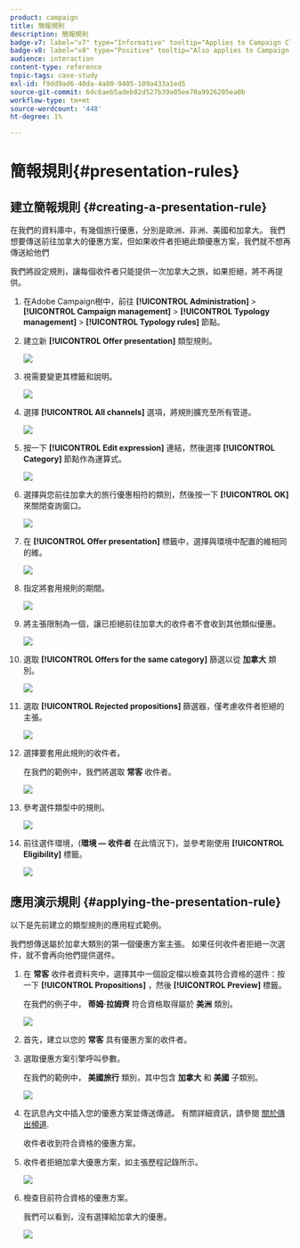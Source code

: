 ```yaml
---
product: campaign
title: 簡報規則
description: 簡報規則
badge-v7: label="v7" type="Informative" tooltip="Applies to Campaign Classic v7"
badge-v8: label="v8" type="Positive" tooltip="Also applies to Campaign v8"
audience: interaction
content-type: reference
topic-tags: case-study
exl-id: f9dd9ad6-48da-4a80-9405-109a433a1ed5
source-git-commit: 6dc6aeb5adeb82d527b39a05ee70a9926205ea0b
workflow-type: tm+mt
source-wordcount: '448'
ht-degree: 1%

---
```


# 簡報規則{#presentation-rules}



## 建立簡報規則 {#creating-a-presentation-rule}

在我們的資料庫中，有幾個旅行優惠，分別是歐洲、非洲、美國和加拿大。 我們想要傳送前往加拿大的優惠方案，但如果收件者拒絕此類優惠方案，我們就不想再傳送給他們

我們將設定規則，讓每個收件者只能提供一次加拿大之旅，如果拒絕，將不再提供。

1. 在Adobe Campaign樹中，前往 **[!UICONTROL Administration]** > **[!UICONTROL Campaign management]** > **[!UICONTROL Typology management]** > **[!UICONTROL Typology rules]** 節點。
1. 建立新 **[!UICONTROL Offer presentation]** 類型規則。

   ![](assets/offer_typology_example_001.png)

1. 視需要變更其標籤和說明。

   ![](assets/offer_typology_example_002.png)

1. 選擇 **[!UICONTROL All channels]** 選項，將規則擴充至所有管道。

   ![](assets/offer_typology_example_003.png)

1. 按一下 **[!UICONTROL Edit expression]** 連結，然後選擇 **[!UICONTROL Category]** 節點作為運算式。

   ![](assets/offer_typology_example_004.png)

1. 選擇與您前往加拿大的旅行優惠相符的類別，然後按一下 **[!UICONTROL OK]** 來關閉查詢窗口。

   ![](assets/offer_typology_example_005.png)

1. 在 **[!UICONTROL Offer presentation]** 標籤中，選擇與環境中配置的維相同的維。

   ![](assets/offer_typology_example_006.png)

1. 指定將套用規則的期間。

   ![](assets/offer_typology_example_007.png)

1. 將主張限制為一個，讓已拒絕前往加拿大的收件者不會收到其他類似優惠。

   ![](assets/offer_typology_example_008.png)

1. 選取 **[!UICONTROL Offers for the same category]** 篩選以從 **加拿大** 類別。

   ![](assets/offer_typology_example_020.png)

1. 選取 **[!UICONTROL Rejected propositions]** 篩選器，僅考慮收件者拒絕的主張。

   ![](assets/offer_typology_example_021.png)

1. 選擇要套用此規則的收件者。

   在我們的範例中，我們將選取 **常客** 收件者。

   ![](assets/offer_typology_example_009.png)

1. 參考選件類型中的規則。

   ![](assets/offer_typology_example_013.png)

1. 前往選件環境，(**環境 — 收件者** 在此情況下)，並參考剛使用 **[!UICONTROL Eligibility]** 標籤。

   ![](assets/offer_typology_example_014.png)

## 應用演示規則 {#applying-the-presentation-rule}

以下是先前建立的類型規則的應用程式範例。

我們想傳送屬於加拿大類別的第一個優惠方案主張。 如果任何收件者拒絕一次選件，就不會再向他們提供選件。

1. 在 **常客** 收件者資料夾中，選擇其中一個設定檔以檢查其符合資格的選件：按一下 **[!UICONTROL Propositions]** ，然後 **[!UICONTROL Preview]** 標籤。

   在我們的例子中， **蒂姆·拉姆齊** 符合資格取得屬於 **美洲** 類別。

   ![](assets/offer_typology_example_015.png)

1. 首先，建立以您的 **常客** 具有優惠方案的收件者。
1. 選取優惠方案引擎呼叫參數。

   在我們的範例中， **美國旅行** 類別，其中包含 **加拿大** 和 **美國** 子類別。

   ![](assets/offer_typology_example_016.png)

1. 在訊息內文中插入您的優惠方案並傳送傳遞。 有關詳細資訊，請參閱 [關於傳出頻道](../../interaction/using/about-outbound-channels.md).

   收件者收到符合資格的優惠方案。

1. 收件者拒絕加拿大優惠方案，如主張歷程記錄所示。

   ![](assets/offer_typology_example_018.png)

1. 檢查目前符合資格的優惠方案。

   我們可以看到，沒有選擇給加拿大的優惠。

   ![](assets/offer_typology_example_019.png)
